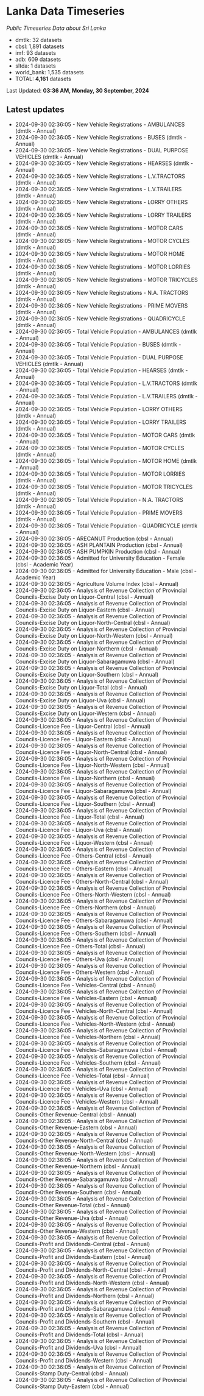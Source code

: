 # Lanka Data Timeseries
*Public Timeseries Data about Sri Lanka*

* dmtlk: 32 datasets
* cbsl: 1,891 datasets
* imf: 93 datasets
* adb: 609 datasets
* sltda: 1 datasets
* world_bank: 1,535 datasets
* TOTAL: **4,161** datasets

Last Updated: **03:36 AM, Monday, 30 September, 2024**

## Latest updates

* 2024-09-30 02:36:05 - New Vehicle Registrations - AMBULANCES (dmtlk - Annual)
* 2024-09-30 02:36:05 - New Vehicle Registrations - BUSES (dmtlk - Annual)
* 2024-09-30 02:36:05 - New Vehicle Registrations - DUAL PURPOSE VEHICLES (dmtlk - Annual)
* 2024-09-30 02:36:05 - New Vehicle Registrations - HEARSES (dmtlk - Annual)
* 2024-09-30 02:36:05 - New Vehicle Registrations - L.V.TRACTORS (dmtlk - Annual)
* 2024-09-30 02:36:05 - New Vehicle Registrations - L.V.TRAILERS (dmtlk - Annual)
* 2024-09-30 02:36:05 - New Vehicle Registrations - LORRY OTHERS (dmtlk - Annual)
* 2024-09-30 02:36:05 - New Vehicle Registrations - LORRY TRAILERS (dmtlk - Annual)
* 2024-09-30 02:36:05 - New Vehicle Registrations - MOTOR CARS (dmtlk - Annual)
* 2024-09-30 02:36:05 - New Vehicle Registrations - MOTOR CYCLES (dmtlk - Annual)
* 2024-09-30 02:36:05 - New Vehicle Registrations - MOTOR HOME (dmtlk - Annual)
* 2024-09-30 02:36:05 - New Vehicle Registrations - MOTOR LORRIES (dmtlk - Annual)
* 2024-09-30 02:36:05 - New Vehicle Registrations - MOTOR TRICYCLES (dmtlk - Annual)
* 2024-09-30 02:36:05 - New Vehicle Registrations - N.A. TRACTORS (dmtlk - Annual)
* 2024-09-30 02:36:05 - New Vehicle Registrations - PRIME MOVERS (dmtlk - Annual)
* 2024-09-30 02:36:05 - New Vehicle Registrations - QUADRICYCLE (dmtlk - Annual)
* 2024-09-30 02:36:05 - Total Vehicle Population - AMBULANCES (dmtlk - Annual)
* 2024-09-30 02:36:05 - Total Vehicle Population - BUSES (dmtlk - Annual)
* 2024-09-30 02:36:05 - Total Vehicle Population - DUAL PURPOSE VEHICLES (dmtlk - Annual)
* 2024-09-30 02:36:05 - Total Vehicle Population - HEARSES (dmtlk - Annual)
* 2024-09-30 02:36:05 - Total Vehicle Population - L.V.TRACTORS (dmtlk - Annual)
* 2024-09-30 02:36:05 - Total Vehicle Population - L.V.TRAILERS (dmtlk - Annual)
* 2024-09-30 02:36:05 - Total Vehicle Population - LORRY OTHERS (dmtlk - Annual)
* 2024-09-30 02:36:05 - Total Vehicle Population - LORRY TRAILERS (dmtlk - Annual)
* 2024-09-30 02:36:05 - Total Vehicle Population - MOTOR CARS (dmtlk - Annual)
* 2024-09-30 02:36:05 - Total Vehicle Population - MOTOR CYCLES (dmtlk - Annual)
* 2024-09-30 02:36:05 - Total Vehicle Population - MOTOR HOME (dmtlk - Annual)
* 2024-09-30 02:36:05 - Total Vehicle Population - MOTOR LORRIES (dmtlk - Annual)
* 2024-09-30 02:36:05 - Total Vehicle Population - MOTOR TRICYCLES (dmtlk - Annual)
* 2024-09-30 02:36:05 - Total Vehicle Population - N.A. TRACTORS (dmtlk - Annual)
* 2024-09-30 02:36:05 - Total Vehicle Population - PRIME MOVERS (dmtlk - Annual)
* 2024-09-30 02:36:05 - Total Vehicle Population - QUADRICYCLE (dmtlk - Annual)
* 2024-09-30 02:36:05 - ARECANUT Production (cbsl - Annual)
* 2024-09-30 02:36:05 - ASH PLANTAIN Production (cbsl - Annual)
* 2024-09-30 02:36:05 - ASH PUMPKIN Production (cbsl - Annual)
* 2024-09-30 02:36:05 - Admitted for University Education - Female (cbsl - Academic Year)
* 2024-09-30 02:36:05 - Admitted for University Education - Male (cbsl - Academic Year)
* 2024-09-30 02:36:05 - Agriculture Volume Index (cbsl - Annual)
* 2024-09-30 02:36:05 - Analysis of Revenue Collection of Provincial Councils-Excise Duty on Liquor-Central (cbsl - Annual)
* 2024-09-30 02:36:05 - Analysis of Revenue Collection of Provincial Councils-Excise Duty on Liquor-Eastern (cbsl - Annual)
* 2024-09-30 02:36:05 - Analysis of Revenue Collection of Provincial Councils-Excise Duty on Liquor-North-Central (cbsl - Annual)
* 2024-09-30 02:36:05 - Analysis of Revenue Collection of Provincial Councils-Excise Duty on Liquor-North-Western (cbsl - Annual)
* 2024-09-30 02:36:05 - Analysis of Revenue Collection of Provincial Councils-Excise Duty on Liquor-Northern (cbsl - Annual)
* 2024-09-30 02:36:05 - Analysis of Revenue Collection of Provincial Councils-Excise Duty on Liquor-Sabaragamuwa (cbsl - Annual)
* 2024-09-30 02:36:05 - Analysis of Revenue Collection of Provincial Councils-Excise Duty on Liquor-Southern (cbsl - Annual)
* 2024-09-30 02:36:05 - Analysis of Revenue Collection of Provincial Councils-Excise Duty on Liquor-Total (cbsl - Annual)
* 2024-09-30 02:36:05 - Analysis of Revenue Collection of Provincial Councils-Excise Duty on Liquor-Uva (cbsl - Annual)
* 2024-09-30 02:36:05 - Analysis of Revenue Collection of Provincial Councils-Excise Duty on Liquor-Western (cbsl - Annual)
* 2024-09-30 02:36:05 - Analysis of Revenue Collection of Provincial Councils-Licence Fee - Liquor-Central (cbsl - Annual)
* 2024-09-30 02:36:05 - Analysis of Revenue Collection of Provincial Councils-Licence Fee - Liquor-Eastern (cbsl - Annual)
* 2024-09-30 02:36:05 - Analysis of Revenue Collection of Provincial Councils-Licence Fee - Liquor-North-Central (cbsl - Annual)
* 2024-09-30 02:36:05 - Analysis of Revenue Collection of Provincial Councils-Licence Fee - Liquor-North-Western (cbsl - Annual)
* 2024-09-30 02:36:05 - Analysis of Revenue Collection of Provincial Councils-Licence Fee - Liquor-Northern (cbsl - Annual)
* 2024-09-30 02:36:05 - Analysis of Revenue Collection of Provincial Councils-Licence Fee - Liquor-Sabaragamuwa (cbsl - Annual)
* 2024-09-30 02:36:05 - Analysis of Revenue Collection of Provincial Councils-Licence Fee - Liquor-Southern (cbsl - Annual)
* 2024-09-30 02:36:05 - Analysis of Revenue Collection of Provincial Councils-Licence Fee - Liquor-Total (cbsl - Annual)
* 2024-09-30 02:36:05 - Analysis of Revenue Collection of Provincial Councils-Licence Fee - Liquor-Uva (cbsl - Annual)
* 2024-09-30 02:36:05 - Analysis of Revenue Collection of Provincial Councils-Licence Fee - Liquor-Western (cbsl - Annual)
* 2024-09-30 02:36:05 - Analysis of Revenue Collection of Provincial Councils-Licence Fee - Others-Central (cbsl - Annual)
* 2024-09-30 02:36:05 - Analysis of Revenue Collection of Provincial Councils-Licence Fee - Others-Eastern (cbsl - Annual)
* 2024-09-30 02:36:05 - Analysis of Revenue Collection of Provincial Councils-Licence Fee - Others-North-Central (cbsl - Annual)
* 2024-09-30 02:36:05 - Analysis of Revenue Collection of Provincial Councils-Licence Fee - Others-North-Western (cbsl - Annual)
* 2024-09-30 02:36:05 - Analysis of Revenue Collection of Provincial Councils-Licence Fee - Others-Northern (cbsl - Annual)
* 2024-09-30 02:36:05 - Analysis of Revenue Collection of Provincial Councils-Licence Fee - Others-Sabaragamuwa (cbsl - Annual)
* 2024-09-30 02:36:05 - Analysis of Revenue Collection of Provincial Councils-Licence Fee - Others-Southern (cbsl - Annual)
* 2024-09-30 02:36:05 - Analysis of Revenue Collection of Provincial Councils-Licence Fee - Others-Total (cbsl - Annual)
* 2024-09-30 02:36:05 - Analysis of Revenue Collection of Provincial Councils-Licence Fee - Others-Uva (cbsl - Annual)
* 2024-09-30 02:36:05 - Analysis of Revenue Collection of Provincial Councils-Licence Fee - Others-Western (cbsl - Annual)
* 2024-09-30 02:36:05 - Analysis of Revenue Collection of Provincial Councils-Licence Fee - Vehicles-Central (cbsl - Annual)
* 2024-09-30 02:36:05 - Analysis of Revenue Collection of Provincial Councils-Licence Fee - Vehicles-Eastern (cbsl - Annual)
* 2024-09-30 02:36:05 - Analysis of Revenue Collection of Provincial Councils-Licence Fee - Vehicles-North-Central (cbsl - Annual)
* 2024-09-30 02:36:05 - Analysis of Revenue Collection of Provincial Councils-Licence Fee - Vehicles-North-Western (cbsl - Annual)
* 2024-09-30 02:36:05 - Analysis of Revenue Collection of Provincial Councils-Licence Fee - Vehicles-Northern (cbsl - Annual)
* 2024-09-30 02:36:05 - Analysis of Revenue Collection of Provincial Councils-Licence Fee - Vehicles-Sabaragamuwa (cbsl - Annual)
* 2024-09-30 02:36:05 - Analysis of Revenue Collection of Provincial Councils-Licence Fee - Vehicles-Southern (cbsl - Annual)
* 2024-09-30 02:36:05 - Analysis of Revenue Collection of Provincial Councils-Licence Fee - Vehicles-Total (cbsl - Annual)
* 2024-09-30 02:36:05 - Analysis of Revenue Collection of Provincial Councils-Licence Fee - Vehicles-Uva (cbsl - Annual)
* 2024-09-30 02:36:05 - Analysis of Revenue Collection of Provincial Councils-Licence Fee - Vehicles-Western (cbsl - Annual)
* 2024-09-30 02:36:05 - Analysis of Revenue Collection of Provincial Councils-Other Revenue-Central (cbsl - Annual)
* 2024-09-30 02:36:05 - Analysis of Revenue Collection of Provincial Councils-Other Revenue-Eastern (cbsl - Annual)
* 2024-09-30 02:36:05 - Analysis of Revenue Collection of Provincial Councils-Other Revenue-North-Central (cbsl - Annual)
* 2024-09-30 02:36:05 - Analysis of Revenue Collection of Provincial Councils-Other Revenue-North-Western (cbsl - Annual)
* 2024-09-30 02:36:05 - Analysis of Revenue Collection of Provincial Councils-Other Revenue-Northern (cbsl - Annual)
* 2024-09-30 02:36:05 - Analysis of Revenue Collection of Provincial Councils-Other Revenue-Sabaragamuwa (cbsl - Annual)
* 2024-09-30 02:36:05 - Analysis of Revenue Collection of Provincial Councils-Other Revenue-Southern (cbsl - Annual)
* 2024-09-30 02:36:05 - Analysis of Revenue Collection of Provincial Councils-Other Revenue-Total (cbsl - Annual)
* 2024-09-30 02:36:05 - Analysis of Revenue Collection of Provincial Councils-Other Revenue-Uva (cbsl - Annual)
* 2024-09-30 02:36:05 - Analysis of Revenue Collection of Provincial Councils-Other Revenue-Western (cbsl - Annual)
* 2024-09-30 02:36:05 - Analysis of Revenue Collection of Provincial Councils-Profit and Dividends-Central (cbsl - Annual)
* 2024-09-30 02:36:05 - Analysis of Revenue Collection of Provincial Councils-Profit and Dividends-Eastern (cbsl - Annual)
* 2024-09-30 02:36:05 - Analysis of Revenue Collection of Provincial Councils-Profit and Dividends-North-Central (cbsl - Annual)
* 2024-09-30 02:36:05 - Analysis of Revenue Collection of Provincial Councils-Profit and Dividends-North-Western (cbsl - Annual)
* 2024-09-30 02:36:05 - Analysis of Revenue Collection of Provincial Councils-Profit and Dividends-Northern (cbsl - Annual)
* 2024-09-30 02:36:05 - Analysis of Revenue Collection of Provincial Councils-Profit and Dividends-Sabaragamuwa (cbsl - Annual)
* 2024-09-30 02:36:05 - Analysis of Revenue Collection of Provincial Councils-Profit and Dividends-Southern (cbsl - Annual)
* 2024-09-30 02:36:05 - Analysis of Revenue Collection of Provincial Councils-Profit and Dividends-Total (cbsl - Annual)
* 2024-09-30 02:36:05 - Analysis of Revenue Collection of Provincial Councils-Profit and Dividends-Uva (cbsl - Annual)
* 2024-09-30 02:36:05 - Analysis of Revenue Collection of Provincial Councils-Profit and Dividends-Western (cbsl - Annual)
* 2024-09-30 02:36:05 - Analysis of Revenue Collection of Provincial Councils-Stamp Duty-Central (cbsl - Annual)
* 2024-09-30 02:36:05 - Analysis of Revenue Collection of Provincial Councils-Stamp Duty-Eastern (cbsl - Annual)